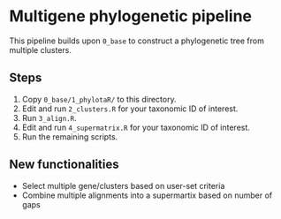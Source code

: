 # Multigene phylogenetic pipeline

This pipeline builds upon `0_base` to construct a phylogenetic tree from
multiple clusters.

## Steps

1. Copy `0_base/1_phylotaR/` to this directory.
2. Edit and run `2_clusters.R` for your taxonomic ID of interest.
3. Run `3_align.R`.
4. Edit and run `4_supermatrix.R` for your taxonomic ID of interest.
5. Run the remaining scripts.

## New functionalities

* Select multiple gene/clusters based on user-set criteria
* Combine multiple alignments into a supermartix based on number of gaps

